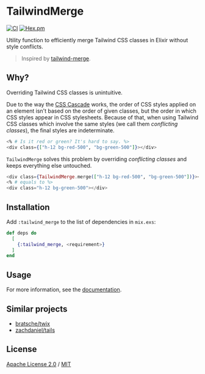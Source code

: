# TailwindMerge

[![CI](https://github.com/cozy-elixir/tailwind_merge/actions/workflows/ci.yml/badge.svg)](https://github.com/cozy-elixir/tailwind_merge/actions/workflows/ci.yml)
[![Hex.pm](https://img.shields.io/hexpm/v/tailwind_merge.svg)](https://hex.pm/packages/tailwind_merge)

Utility function to efficiently merge Tailwind CSS classes in Elixir without style conflicts.

> Inspired by [tailwind-merge](https://github.com/dcastil/tailwind-merge).

## Why?

Overriding Tailwind CSS classes is unintuitive.

Due to the way the [CSS Cascade](https://developer.mozilla.org/en-US/docs/Web/CSS/Cascade) works, the order of CSS styles applied on an element isn't based on the order of given classes, but the order in which CSS styles appear in CSS stylesheets. Because of that, when using Tailwind CSS classes which involve the same styles (we call them _conflicting classes_), the final styles are indeterminate.

```heex
<% # Is it red or green? It's hard to say. %>
<div class={["h-12 bg-red-500", "bg-green-500"]}></div>
```

`TailwindMerge` solves this problem by overriding _conflicting classes_ and keeps everything else untouched.

```heex
<div class={TailwindMerge.merge(["h-12 bg-red-500", "bg-green-500"])}></div>
<% # equals to %>
<div class="h-12 bg-green-500"></div>
```

## Installation

Add `:tailwind_merge` to the list of dependencies in `mix.exs`:

```elixir
def deps do
  [
    {:tailwind_merge, <requirement>}
  ]
end
```

## Usage

For more information, see the [documentation](https://hexdocs.pm/tailwind_merge).

## Similar projects

- [bratsche/twix](https://github.com/bratsche/twix)
- [zachdaniel/tails](https://github.com/zachdaniel/tails)

## License

[Apache License 2.0](http://www.apache.org/licenses/LICENSE-2.0) / [MIT](./License)

